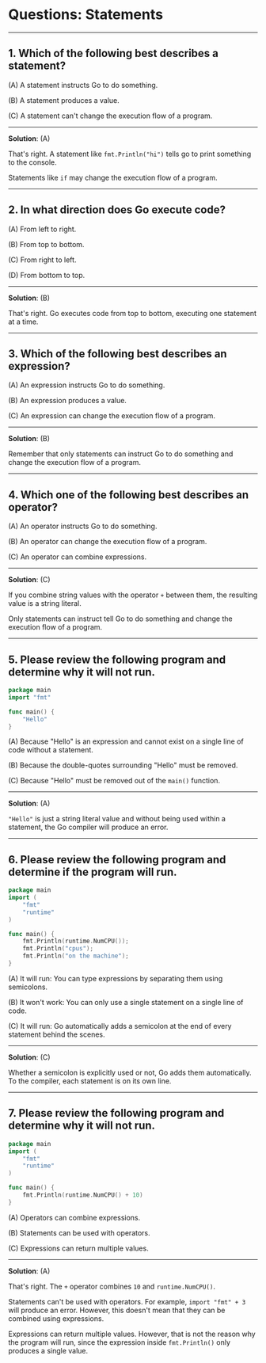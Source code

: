 # Questions: Statements #

---

## 1. Which of the following best describes a statement? ##

(A) A statement instructs Go to do something.

(B) A statement produces a value.

(C) A statement can't change the execution flow of a program.

---

**Solution**: (A) 

That's right. A statement like `fmt.Println("hi")` tells go to print something to the console.

Statements like `if` may change the execution flow of a program.

---

## 2. In what direction does Go execute code? ##

(A) From left to right.

(B) From top to bottom.

(C) From right to left.

(D) From bottom to top.

---

**Solution**: (B)

That's right. Go executes code from top to bottom, executing one statement at a time.

---

## 3. Which of the following best describes an expression? ##

(A) An expression instructs Go to do something.

(B) An expression produces a value.

(C) An expression can change the execution flow of a program.

---

**Solution**: (B)

Remember that only statements can instruct Go to do something and change the execution flow of a program.

---

## 4. Which one of the following best describes an operator? ##

(A) An operator instructs Go to do something.

(B) An operator can change the execution flow of a program.

(C) An operator can combine expressions.

---

**Solution**: (C)

If you combine string values with the operator `+` between them, the resulting value is a string literal.

Only statements can instruct tell Go to do something and change the execution flow of a program.

---

## 5. Please review the following program and determine why it will not run. ##

```go
package main
import "fmt"

func main() {
    "Hello"
}

```

(A) Because "Hello" is an expression and cannot exist on a single line of code without a statement.

(B) Because the double-quotes surrounding "Hello" must be removed.

(C) Because "Hello" must be removed out of the `main()` function.

---

**Solution**: (A)

`"Hello"` is just a string literal value and without being used within a statement, the Go compiler will produce an error.

---

## 6. Please review the following program and determine if the program will run. ##

```go
package main
import (
    "fmt"
    "runtime"
)

func main() {
    fmt.Println(runtime.NumCPU());
    fmt.Println("cpus");
    fmt.Println("on the machine");
}
```

(A) It will run: You can type expressions by separating them using semicolons.

(B) It won't work: You can only use a single statement on a single line of code.

(C) It will run: Go automatically adds a semicolon at the end of every statement behind the scenes.

---

**Solution**: (C)

Whether a semicolon is explicitly used or not, Go adds them automatically. To the compiler, each statement is on its own line.

---

## 7. Please review the following program and determine why it will not run. ##

```go
package main
import (
    "fmt"
    "runtime"
)

func main() {
    fmt.Println(runtime.NumCPU() + 10)
}
```

(A) Operators can combine expressions.

(B) Statements can be used with operators.

(C) Expressions can return multiple values.

---

**Solution**: (A)

That's right. The `+` operator combines `10` and `runtime.NumCPU()`.

Statements can't be used with operators. For example, `import "fmt" + 3` will produce an error. However, this doesn't mean that they can be combined using expressions.

Expressions can return multiple values. However, that is not the reason why the program will run, since the expression inside `fmt.Println()` only produces a single value.
